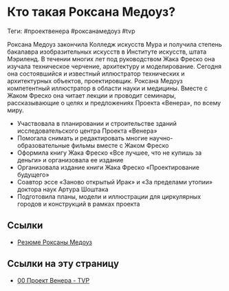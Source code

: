 # Кто такая Роксана Медоуз?

Теги: #проектвенера #роксанамедоуз #tvp

Роксана Медоуз закончила Колледж искусств Мура и получила степень бакалавра изобразительных искусств в Институте искусств, штата Мэриленд. В течении многих лет под руководством Жака Фреско она изучала техническое черчение, архитектуру и моделирование. Сегодня она состоявшийся и известный иллюстратор технических и архитектурных объектов, проектировщик. Роксана Медоуз компетентный иллюстратор в области науки и медицины. Вместе с Жаком Фреско она читает лекции и проводит семинары, рассказывающие о целях и предложениях Проекта «Венера», по всему миру.

-   Участвовала в планировании и строительстве зданий исследовательского центра Проекта «Венера»
-   Помогала снимать и редактировать многие научно-образовательные фильмы вместе с Жаком Фреско
-   Оформила книгу Жака Фреско «Все лучшее, что не купишь за деньги» и организовала ее издание
-   Организовала издание книги Жака Фреско «Проектирование будущего»
-   Соавтор эссе «Заново открытый Ирак» и «За пределами утопии» доктора наук Артура Шоштака
-   Подготовила планы, модели и иллюстрации для циркулярных городов и конструкций в рамках проекта

## Ссылки

* [Резюме Роксаны Медоуз](https://vk.com/pages?oid=-28542288&p=%D0%A0%D0%B5%D0%B7%D1%8E%D0%BC%D0%B5%3A_%D0%A0%D0%BE%D0%BA%D1%81%D0%B0%D0%BD%D0%B0_%D0%9C%D0%B5%D0%B4%D0%BE%D1%83%D0%B7)

## Ссылки на эту страницу

* [00 Проект Венера - TVP](00%20%D0%9F%D1%80%D0%BE%D0%B5%D0%BA%D1%82%20%D0%92%D0%B5%D0%BD%D0%B5%D1%80%D0%B0%20-%20TVP.md)